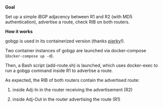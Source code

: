 **Goal** 

Set up a simple iBGP adjacency between R1 and R2 (with MD5 authentication), advertise a route, check RIB on both routers. 

**How it works**

gobgp is used in its containerized version (thanks [pierky](https://hub.docker.com/r/pierky/gobgp/#!)!).

Two container instances of gobgp are launched via docker-compose (`docker-compose up -d`).

Then, a Bash script (add-route.sh) is launched, which uses docker-exec to  run a gobgp command inside R1 to advertise a route.

As expected, the RIB of both routers contain the advertised route:

1) inside Adj-In in the router receiving the advertisement (R2)

2) inside Adj-Out in the router advertising the route (R1)
